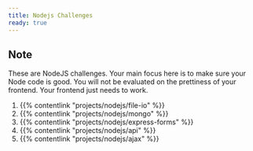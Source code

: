 ```yaml
---
title: Nodejs Challenges
ready: true
---
```


## Note

These are NodeJS challenges. Your main focus here is to make sure your Node code is good. You will not be evaluated on the prettiness of your frontend. Your frontend just needs to work.

1. {{% contentlink "projects/nodejs/file-io" %}}
2. {{% contentlink "projects/nodejs/mongo" %}}
3. {{% contentlink "projects/nodejs/express-forms" %}}
4. {{% contentlink "projects/nodejs/api" %}}
5. {{% contentlink "projects/nodejs/ajax" %}}
